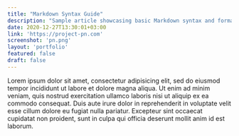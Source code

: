 ```yaml
---
title: "Markdown Syntax Guide"
description: "Sample article showcasing basic Markdown syntax and formatting for HTML elements..."
date: 2020-12-27T13:30:01+03:00
link: 'https://project-pn.com'
screenshot: 'pn.png'
layout: 'portfolio'
featured: false
draft: false
---
```


Lorem ipsum dolor sit amet, consectetur adipisicing elit, sed do eiusmod tempor incididunt ut labore et dolore magna aliqua. Ut enim ad minim veniam, quis nostrud exercitation ullamco laboris nisi ut aliquip ex ea commodo consequat. Duis aute irure dolor in reprehenderit in voluptate velit esse cillum dolore eu fugiat nulla pariatur. Excepteur sint occaecat cupidatat non proident, sunt in culpa qui officia deserunt mollit anim id est laborum.
